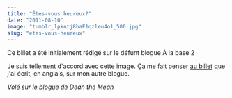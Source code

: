 ```yaml
---
title: "Êtes-vous heureux?"
date: "2011-08-10"
image: "tumblr_lpkntj8baF1qzleu4o1_500.jpg"
slug: "etes-vous-heureux"
---
```


Ce billet a été initialement rédigé sur le défunt blogue À la base 2

Je suis tellement d'accord avec cette image. Ça me fait penser [au billet](https://fred.dev/stop-being-a-pussy-and-take-the-control-of-your-life/) que j'ai écrit, en anglais, sur mon autre blogue.

_[Volé](https://deanthemean.com/post/8652743892) sur le blogue de Dean the Mean_

